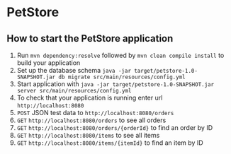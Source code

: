 # PetStore

How to start the PetStore application
---

1. Run `mvn dependency:resolve` followed by `mvn clean compile install` to build your application
2. Set up the database schema `java -jar target/petstore-1.0-SNAPSHOT.jar db migrate src/main/resources/config.yml`
3. Start application with `java -jar target/petstore-1.0-SNAPSHOT.jar server src/main/resources/config.yml`
4. To check that your application is running enter url `http://localhost:8080`
5. `POST` JSON test data to `http://localhost:8080/orders`
6. `GET` `http://localhost:8080/orders` to see all orders
7. `GET` `http://localhost:8080/orders/{orderId}` to find an order by ID
8. `GET` `http://localhost:8080/items` to see all items
9. `GET` `http://localhost:8080/items/{itemId}` to find an item by ID
